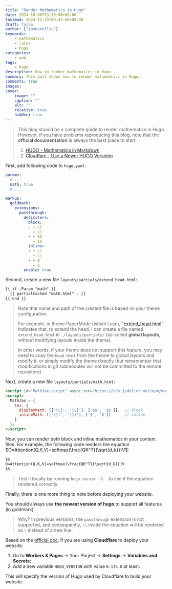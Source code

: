 ```yaml
---
title: "Render Mathematics in Hugo"
date: 2024-10-08T13:39:00+08:00
lastmod: 2024-11-15T00:47:00+08:00
draft: false
author: ["jamesnulliu"]
keywords: 
    - mathematics
    - latex
    - hugo
categories:
    - web
tags:
    - hugo
description: How to render mathematics in Hugo
summary: This post shows how to render mathematics in Hugo.
comments: true
images: 
cover:
    image: ""
    caption: ""
    alt: ""
    relative: true
    hidden: true
---
```


> This blog should be a complete guide to render mathematics in Hugo. However, if you have problems reproducing this blog, note that the **official documentation** is always the best place to start:
>
> 1. [HUGO - Mathematics in Markdown](https://gohugo.io/content-management/mathematics/)
> 2. [Cloudfare - Use a Newer HUGO Verseion](https://developers.cloudflare.com/pages/framework-guides/deploy-a-hugo-site/#use-a-specific-or-newer-hugo-version)

First, add following code to `hugo.yaml`:

```yaml
params:
  # ...
  math: true
  # ...

markup:
  goldmark:
    extensions:
      passthrough:
        delimiters:
          block:
          - - \[
            - \]
          - - $$
            - $$
          inline:
          - - \(
            - \)
          - - $
            - $
        enable: true
```

Second, create a new file `layouts/partials/extend_head.html`:

```html
{{ if .Param "math" }}
  {{ partialCached "math.html" . }}
{{ end }}
```

> Note that name and path of the created file is based on your theme configuration.  
>
> For example, in theme PaperMode (which I use), "[extend_head.html](https://github.com/adityatelange/hugo-PaperMod/blob/master/layouts/partials/extend_head.html#L3)" indicates that, to extend the head, I can create a file named `extend_head.html` in `./layouts/partials/` (so-called **global layouts**, without modifying layouts inside the theme).  
>
> In other words, if your theme does not support this feature, you may need to copy the `head.html` from the theme to global layouts and modify it, or simply modify the theme directly (but rememenber that modifications in git submodules will not be committed to the remote repository).

Next, create a new file `layouts/partials/math.html`:

```html
<script id="MathJax-script" async src="https://cdn.jsdelivr.net/npm/mathjax@3/es5/tex-chtml.js"></script>
<script>
  MathJax = {
    tex: {
      displayMath: [['\\[', '\\]'], ['$$', '$$']],  // block
      inlineMath: [['\\(', '\\)'], ['$', '$']]      // inline
    }
  };
</script>
``` 

Now, you can render both block and inline mathematics in your content files. For example, the following code renders the equation $O=Attention(Q,K,V)=softmax(\frac{QK^T}{\sqrt{d_k}})V$:

```markdown
$$
O=Attention(Q,K,V)=softmax(\frac{QK^T}{\sqrt{d_k}})V
$$
```

> Test it locally by running `hugo server -D .` to see if the equation rendered correctly.

Finally, there is one more thing to note before deploying your website.

You should always use **the newest version of hugo** to support all features (in goldmark). 

> Why? In previous versions, the `passthrough` extension is not supported, and consequently, `\\` inside the equation will be rendered as `\` instead of a new line. 

Based on the [official doc](https://developers.cloudflare.com/pages/framework-guides/deploy-a-hugo-site/#use-a-specific-or-newer-hugo-version), if you are using **Cloudflare** to deploy your website:

1. Go to **Workers & Pages** -> Your Porject -> **Settings** -> **Variables and Secrets**;
2. Add a new variable `HUGO_VERSION` with value `0.135.0` at least.

This will specify the version of Hugo used by Cloudflare to build your website.


